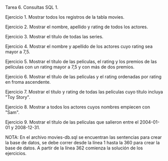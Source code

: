 Tarea 6. Consultas SQL 1.

Ejercicio 1. Mostrar todos los registros de la tabla movies.

Ejercicio 2. Mostrar el nombre, apellido y rating de todos los actores.

Ejercicio 3. Mostrar el título de todas las series.

Ejercicio 4. Mostrar el nombre y apellido de los actores cuyo rating sea mayor a 7,5.

Ejercicio 5. Mostrar el título de las películas, el rating y los premios de las películas con un rating mayor a 7,5 y con más de dos premios.

Ejercicio 6. Mostrar el título de las películas y el rating ordenadas por rating en froma ascendente.

Ejercicio 7. Mostrar el título y rating de todas las películas cuyo título incluya "Toy Story".

Ejercicio 8. Mostrar a todos los actores cuyos nombres empiecen con "Sam".

Ejercicio 9. Mostrar el título de las películas que salieron entre el 2004-01-01 y 2008-12-31.

NOTA: En el archivo movies-db.sql se encuentran las sentencias para crear la base de datos, se debe correr desde la línea 1 hasta la 360 para crear la base de datos. A partir de la línea 362 comienza la solución de los ejercicios.